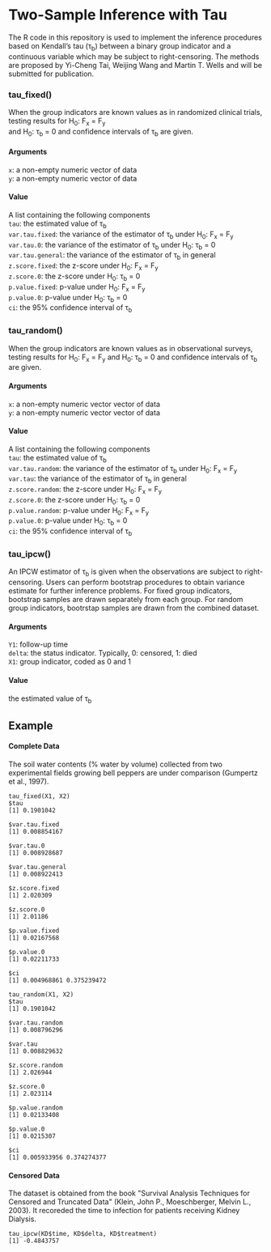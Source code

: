 # Two-Sample Inference with Tau

The R code in this repository is used to implement the inference procedures based on Kendall’s tau (&tau;<sub>b</sub>) between a binary group indicator and a continuous variable which may be subject to right-censoring. The methods are proposed by Yi-Cheng Tai, Weijing Wang and Martin T. Wells and will be submitted for publication. <br>

### tau_fixed()
When the group indicators are known values as in randomized clinical trials, testing results for H<sub>0</sub>: F<sub>x</sub> = F<sub>y</sub> <br> and H<sub>0</sub>: &tau;<sub>b</sub> = 0 and confidence intervals of &tau;<sub>b</sub> are given. <br>

#### Arguments
`x`: a non-empty numeric vector of data <br>
`y`: a non-empty numeric vector of data <br>

#### Value
A list containing the following components <br>
`tau`: the estimated value of &tau;<sub>b</sub> <br>
`var.tau.fixed`: the variance of the estimator of &tau;<sub>b</sub> under H<sub>0</sub>: F<sub>x</sub> = F<sub>y</sub> <br>
`var.tau.0`: the variance of the estimator of &tau;<sub>b</sub> under H<sub>0</sub>: &tau;<sub>b</sub> = 0 <br>
`var.tau.general`: the variance of the estimator of &tau;<sub>b</sub> in general <br>
`z.score.fixed`: the z-score under H<sub>0</sub>: F<sub>x</sub> = F<sub>y</sub> <br>
`z.score.0`: the z-score under H<sub>0</sub>: &tau;<sub>b</sub> = 0 <br>
`p.value.fixed`: p-value under H<sub>0</sub>: F<sub>x</sub> = F<sub>y</sub> <br>
`p.value.0`: p-value under H<sub>0</sub>: &tau;<sub>b</sub> = 0 <br>
`ci`: the 95% confidence interval of &tau;<sub>b</sub> <br>

### tau_random()
When the group indicators are known values as in observational surveys, testing results for H<sub>0</sub>: F<sub>x</sub> = F<sub>y</sub> and H<sub>0</sub>: &tau;<sub>b</sub> = 0 and confidence intervals of &tau;<sub>b</sub> are given. <br> 

#### Arguments
`x`: a non-empty numeric vector vector of data <br>
`y`: a non-empty numeric vector vector of data <br>

#### Value
A list containing the following components <br>
`tau`: the estimated value of &tau;<sub>b</sub> <br>
`var.tau.random`: the variance of the estimator of &tau;<sub>b</sub> under H<sub>0</sub>: F<sub>x</sub> = F<sub>y</sub> <br>
`var.tau`: the variance of the estimator of &tau;<sub>b</sub> in general <br>
`z.score.random`: the z-score under H<sub>0</sub>: F<sub>x</sub> = F<sub>y</sub> <br>
`z.score.0`: the z-score under H<sub>0</sub>: &tau;<sub>b</sub> = 0 <br>
`p.value.random`: p-value under H<sub>0</sub>: F<sub>x</sub> = F<sub>y</sub> <br>
`p.value.0`: p-value under H<sub>0</sub>: &tau;<sub>b</sub> = 0 <br>
`ci`: the 95% confidence interval of &tau;<sub>b</sub> <br>

### tau_ipcw()
An IPCW estimator of &tau;<sub>b</sub> is given when the observations are subject to right-censoring. Users can perform bootstrap procedures to obtain variance estimate for further inference problems. For fixed group indicators, bootstrap samples are drawn separately from each group. For random group indicators, bootrstap samples are drawn from the combined dataset. <br>  

#### Arguments
`Y1`: follow-up time <br>
`delta`: the status indicator. Typically, 0: censored, 1: died <br>
`X1`: group indicator, coded as 0 and 1 <br>

#### Value
the estimated value of &tau;<sub>b</sub> <br>

## Example
#### Complete Data
The soil water contents (% water by volume) collected from two experimental fields growing bell peppers are under comparison (Gumpertz et al., 1997).

```
tau_fixed(X1, X2)
$tau
[1] 0.1901042

$var.tau.fixed
[1] 0.008854167

$var.tau.0
[1] 0.008928687

$var.tau.general
[1] 0.008922413

$z.score.fixed
[1] 2.020309

$z.score.0
[1] 2.01186

$p.value.fixed
[1] 0.02167568

$p.value.0
[1] 0.02211733

$ci
[1] 0.004968861 0.375239472
```

```
tau_random(X1, X2)
$tau
[1] 0.1901042

$var.tau.random
[1] 0.008796296

$var.tau
[1] 0.008829632

$z.score.random
[1] 2.026944

$z.score.0
[1] 2.023114

$p.value.random
[1] 0.02133408

$p.value.0
[1] 0.0215307

$ci
[1] 0.005933956 0.374274377
```

#### Censored Data
The dataset is obtained from the book "Survival Analysis Techniques for Censored and Truncated Data" (Klein, John P., Moeschberger, Melvin L., 2003). It recoreded the time to infection for patients receiving Kidney Dialysis. <br>

```
tau_ipcw(KD$time, KD$delta, KD$treatment)
[1] -0.4843757
```

